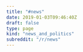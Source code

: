 ```yaml
---
title: "#news"
date: 2019-01-03T09:46:40Z
draft: false
type: page
kind: "news_and_politics"
subreddit: "/r/news"
---
```

